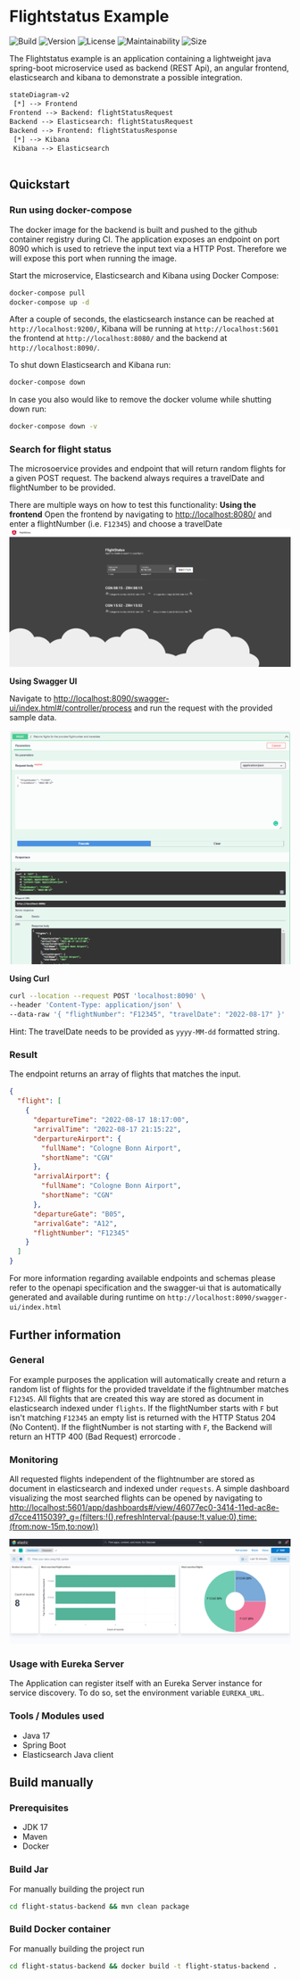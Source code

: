 # Flightstatus Example
![Build](https://github.com/JFWenisch/flight-status-example/actions/workflows/ci.yml/badge.svg) ![Version](https://img.shields.io/github/v/release/jfwenisch/flight-status-example) ![License](https://img.shields.io/github/license/jfwenisch/flight-status-example)   ![Maintainability](https://img.shields.io/codeclimate/maintainability/JFWenisch/flight-status-example)
 ![Size](https://img.shields.io/github/repo-size/jfwenisch/flight-status-example) 


The Flightstatus example is an application containing a lightweight java spring-boot microservice used as backend (REST Api), an angular frontend, elasticsearch and kibana to demonstrate a possible integration.

```mermaid
stateDiagram-v2
 [*] --> Frontend
Frontend --> Backend: flightStatusRequest
Backend --> Elasticsearch: flightStatusRequest
Backend --> Frontend: flightStatusResponse
 [*] --> Kibana 
 Kibana --> Elasticsearch
 
```
## Quickstart
###  Run using docker-compose

The docker image for the backend is built and pushed to the github container registry during CI. The application exposes an endpoint on port 8090 which is used to retrieve the input text via a HTTP Post. Therefore we will expose this port when running the image.


Start the microservice, Elasticsearch and Kibana using Docker Compose:
```bash 
docker-compose pull
docker-compose up -d
```
After a couple of seconds, the elasticsearch instance can be reached  at `http://localhost:9200/`, Kibana will be running at `http://localhost:5601` the frontend at `http://localhost:8080/` and the backend at `http://localhost:8090/`.


To shut down Elasticsearch and Kibana run:
```bash 
docker-compose down
```

In case you also would like to remove the docker volume while shutting down run:
```bash 
docker-compose down -v
```

### Search for flight status
The microsoervice provides and endpoint that will return random flights for a given POST request. The backend always requires a travelDate and flightNumber to be provided.

There are multiple ways on how to test this functionality: 
<strong> Using the frontend</strong>
Open the frontend by navigating to [http://localhost:8080/](http://localhost:8080) and enter a flightNumber (i.e. `F12345`) and choose a travelDate 
![frontend](./docs/img/flight-status-frontend.png)

<strong>Using Swagger UI</strong>

Navigate to [http://localhost:8090/swagger-ui/index.html#/controller/process](http://localhost:8090/swagger-ui/index.html#/controller/process) and run the request with the provided sample data.

![frontend](./docs/img/swagger-ui-sample.png)


<strong> Using Curl </strong>

```bash
curl --location --request POST 'localhost:8090' \
--header 'Content-Type: application/json' \
--data-raw '{ "flightNumber": "F12345", "travelDate": "2022-08-17" }'
```
Hint: The travelDate needs to be provided as `yyyy-MM-dd` formatted  string.

### Result
The endpoint returns an array of flights that matches the input.
```JSON
{
  "flight": [
    {
      "departureTime": "2022-08-17 18:17:00",
      "arrivalTime": "2022-08-17 21:15:22",
      "derpartureAirport": {
        "fullName": "Cologne Bonn Airport",
        "shortName": "CGN"
      },
      "arrivalAirport": {
        "fullName": "Cologne Bonn Airport",
        "shortName": "CGN"
      },
      "departureGate": "B05",
      "arrivalGate": "A12",
      "flightNumber": "F12345"
    }
  ]
}
```
 For more information regarding available endpoints and schemas please refer to the openapi specification and the swagger-ui that is automatically generated and available during runtime on `http://localhost:8090/swagger-ui/index.html`

## Further information
### General
For example purposes the application will automatically create and return a random list of flights for the provided traveldate if the flightnumber matches `F12345`. All flights that are created this way are stored as document in elasticsearch indexed under `flights`. If the flightNumber starts with `F` but isn't matching `F12345` an empty list is returned with the HTTP Status 204 (No Content). If the flightNumber is not starting with `F`, the Backend will return an HTTP 400 (Bad Request) errorcode .

### Monitoring
All requested flights independent of the flightnumber are stored as document in elasticsearch and indexed under `requests`. A simple dashboard visualizing the most searched flights can be opened by navigating to 
[http://localhost:5601/app/dashboards#/view/46077ec0-3414-11ed-ac8e-d7cce4115039?_g=(filters:!(),refreshInterval:(pause:!t,value:0),time:(from:now-15m,to:now))](http://localhost:5601/app/dashboards#/view/46077ec0-3414-11ed-ac8e-d7cce4115039?_g=(filters:!(),refreshInterval:(pause:!t,value:0),time:(from:now-15m,to:now)))

![frontend](./docs/img/sample-dashboard.png)

### Usage with Eureka Server
The Application can register itself with an Eureka Server instance for service discovery. To do so, set the environment variable `EUREKA_URL`.
### Tools / Modules used

 * Java 17
 * Spring Boot
 * Elasticsearch Java client


## Build manually

### Prerequisites
 * JDK 17
 * Maven
 * Docker

### Build Jar
For manually building the project run
```bash 
cd flight-status-backend && mvn clean package
```

### Build Docker container
For manually building the project run
```bash 
cd flight-status-backend && docker build -t flight-status-backend .
```
